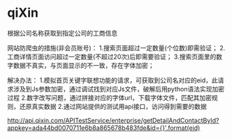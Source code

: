 ﻿# qiXin
根据公司名称获取到指定公司的工商信息

网站防爬虫的措施(非会员账号)：
1.搜索页面超过一定数量(个位数)即需验证；
2.工商详情页面访问超过一定数量(不超过20次)后即需要验证；
3.搜索页面里的数字数据不真实，与页面显示的不一致，存在字体加密； 



解决办法：
1.模拟首页关键字联想功能的请求，可获取到公司名对应的eid，此请求涉及到Js参数加密，通过调试找到对应Js文件，破解后用python语法实现加密过程
2.数字改写问题，通过拼接对应的字体url，下载字体文件，匹配其加密规则，还原真实数据
2.通过网站提供的测试用api接口，访问得到需要的数据

  http://api.qixin.com/APITestService/enterprise/getDetailAndContactById?appkey=ada44bd0070711e6b8a865678b483fde&id={}'.format(eid)
  